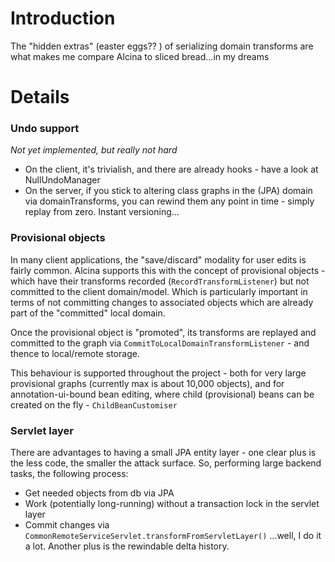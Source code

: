 # Introduction #

The "hidden extras" (easter eggs?? ) of serializing domain transforms are what makes me compare Alcina to sliced bread...in my dreams


# Details #

### Undo support ###
_Not yet implemented, but really not hard_
  * On the client, it's trivialish, and there are already hooks - have a look at NullUndoManager
  * On the server, if you stick to altering class graphs in the (JPA) domain via domainTransforms, you can rewind them any point in time - simply replay from zero. Instant versioning...

### Provisional objects ###
In many client applications, the "save/discard" modality for user edits is fairly common. Alcina supports this with the concept of provisional objects - which have their transforms recorded (`RecordTransformListener`) but not committed to the client domain/model. Which is particularly important in terms of not committing changes to associated objects which are already part of the "committed" local domain.

Once the provisional object is "promoted", its transforms are replayed and committed to the graph via  `CommitToLocalDomainTransformListener` - and thence to local/remote storage.

This behaviour is supported throughout the project - both for very large provisional graphs (currently max is about 10,000 objects), and for annotation-ui-bound bean editing, where child (provisional) beans can be created on the fly - `ChildBeanCustomiser`

### Servlet layer ###
There are advantages to having a small JPA entity layer - one clear plus is the less code, the smaller the attack surface. So, performing large backend tasks, the following process:
  * Get needed objects from db via JPA
  * Work (potentially long-running) without a transaction lock in the servlet layer
  * Commit changes via `CommonRemoteServiceServlet.transformFromServletLayer()`
...well, I do it a lot. Another plus is the rewindable delta history.